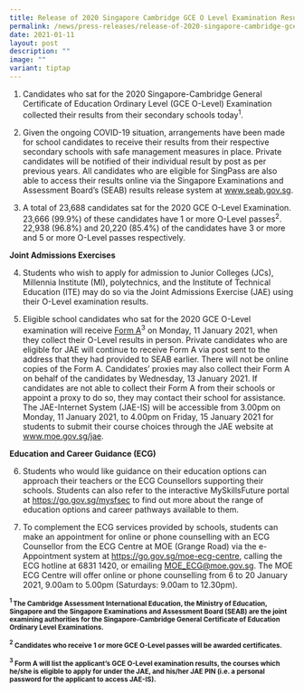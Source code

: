 ```yaml
---
title: Release of 2020 Singapore Cambridge GCE O Level Examination Results
permalink: /news/press-releases/release-of-2020-singapore-cambridge-gce-o-level-examination-results/
date: 2021-01-11
layout: post
description: ""
image: ""
variant: tiptap
---
```

<ol data-tight="true" class="tight">
<li>
<p>Candidates who sat for the 2020 Singapore-Cambridge General Certificate
of Education Ordinary Level (GCE O-Level) Examination collected their results
from their secondary schools today<sup>1</sup>.</p>
</li>
</ol>
<ol start="2" data-tight="true" class="tight">
<li>
<p>Given the ongoing COVID-19 situation, arrangements have been made for
school candidates to receive their results from their respective secondary
schools with safe management measures in place. Private candidates will
be notified of their individual result by post as per previous years. All
candidates who are eligible for SingPass are also able to access their
results online via the Singapore Examinations and Assessment Board’s (SEAB)
results release system at <a href="https://www.seab.gov.sg/" rel="noopener noreferrer nofollow" target="_blank"><u>www.seab.gov.sg</u></a>.</p>
<p></p>
</li>
<li>
<p>A total of 23,688 candidates sat for the 2020 GCE O-Level Examination.
23,666 (99.9%) of these candidates have 1 or more O-Level passes<sup>2</sup>.
22,938 (96.8%) and 20,220 (85.4%) of the candidates have 3 or more and
5 or more O-Level passes respectively.</p>
</li>
</ol>
<p><strong>Joint Admissions Exercises</strong>
</p>
<ol start="4" data-tight="true" class="tight">
<li>
<p>Students who wish to apply for admission to Junior Colleges (JCs), Millennia
Institute (MI), polytechnics, and the Institute of Technical Education
(ITE) may do so via the Joint Admissions Exercise (JAE) using their O-Level
examination results.</p>
<p></p>
</li>
<li>
<p>Eligible school candidates who sat for the 2020 GCE O-Level examination
will receive <u>Form A</u><sup>3</sup> on Monday, 11 January 2021, when they
collect their O-Level results in person. Private candidates who are eligible
for JAE will continue to receive Form A via post sent to the address that
they had provided to SEAB earlier. There will not be online copies of the
Form A. Candidates’ proxies may also collect their Form A on behalf of
the candidates by Wednesday, 13 January 2021. If candidates are not able
to collect their Form A from their schools or appoint a proxy to do so,
they may contact their school for assistance. The JAE-Internet System (JAE-IS)
will be accessible from 3.00pm on Monday, 11 January 2021, to 4.00pm on
Friday, 15 January 2021 for students to submit their course choices through
the JAE website at <a href="www.moe.gov.sg/jae" rel="noopener noreferrer nofollow" target="_blank">www.moe.gov.sg/jae</a>.</p>
</li>
</ol>
<p><strong>Education and Career Guidance (ECG)</strong>
</p>
<ol start="6" data-tight="true" class="tight">
<li>
<p>Students who would like guidance on their education options can approach
their teachers or the ECG Counsellors supporting their schools. Students
can also refer to the interactive MySkillsFuture portal at <a href="https://go.gov.sg/mysfsec" rel="noopener noreferrer nofollow" target="_blank">https://go.gov.sg/mysfsec</a> to
find out more about the range of education options and career pathways
available to them.</p>
<p></p>
</li>
<li>
<p>To complement the ECG services provided by schools, students can make
an appointment for online or phone counselling with an ECG Counsellor from
the ECG Centre at MOE (Grange Road) via the e-Appointment system at <a href="https://go.gov.sg/moe-ecg-centre" rel="noopener noreferrer nofollow" target="_blank">https://go.gov.sg/moe-ecg-centre</a>,
calling the ECG hotline at 6831 1420, or emailing <a href="MOE_ECG@moe.gov.sg" rel="noopener noreferrer nofollow" target="_blank">MOE_ECG@moe.gov.sg</a>. The MOE ECG Centre will
offer online or phone counselling from 6 to 20 January 2021, 9.00am to
5.00pm (Saturdays: 9.00am to 12.30pm).</p>
</li>
</ol>
<p><strong><sup><sub>1 </sub></sup><sub>The Cambridge Assessment International Education, the Ministry of Education, Singapore and the Singapore Examinations and Assessment Board (SEAB) are the joint examining authorities for the Singapore-Cambridge General Certificate of Education Ordinary Level Examinations.</sub></strong>
</p>
<p><strong><sup><sub>2</sub></sup><sub> Candidates who receive 1 or more GCE O-Level passes will be awarded certificates.</sub></strong>
</p>
<p><strong><sup><sub>3</sub></sup><sub> Form A will list the applicant’s GCE O-Level examination results, the courses which he/she is eligible to apply for under the JAE, and his/her JAE PIN (i.e. a personal password for the applicant to access JAE-IS).</sub></strong>
</p>
<p></p>